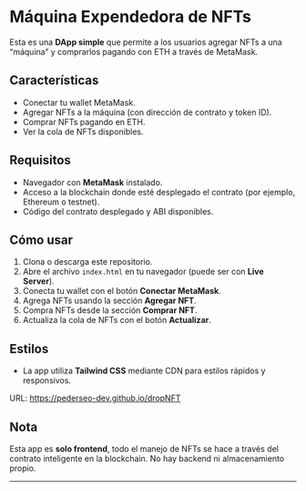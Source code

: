 # Máquina Expendedora de NFTs

Esta es una **DApp simple** que permite a los usuarios agregar NFTs a una “máquina” y comprarlos pagando con ETH a través de MetaMask.

## Características

- Conectar tu wallet MetaMask.
- Agregar NFTs a la máquina (con dirección de contrato y token ID).
- Comprar NFTs pagando en ETH.
- Ver la cola de NFTs disponibles.

## Requisitos

- Navegador con **MetaMask** instalado.
- Acceso a la blockchain donde esté desplegado el contrato (por ejemplo, Ethereum o testnet).
- Código del contrato desplegado y ABI disponibles.

## Cómo usar

1. Clona o descarga este repositorio.
2. Abre el archivo `index.html` en tu navegador (puede ser con **Live Server**).
3. Conecta tu wallet con el botón **Conectar MetaMask**.
4. Agrega NFTs usando la sección **Agregar NFT**.
5. Compra NFTs desde la sección **Comprar NFT**.
6. Actualiza la cola de NFTs con el botón **Actualizar**.

## Estilos

- La app utiliza **Tailwind CSS** mediante CDN para estilos rápidos y responsivos.

URL: https://pederseo-dev.github.io/dropNFT

## Nota

Esta app es **solo frontend**, todo el manejo de NFTs se hace a través del contrato inteligente en la blockchain. No hay backend ni almacenamiento propio.

---

